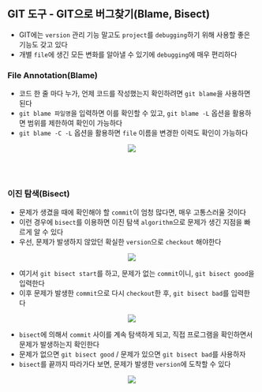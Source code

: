## GIT 도구 - GIT으로 버그찾기(Blame, Bisect)

- GIT에는 `version` 관리 기능 말고도 `project`를 `debugging`하기 위해 사용할 좋은 기능도 갖고 있다
- 개별 `file`에 생긴 모든 변화를 알아낼 수 있기에 `debugging`에 매우 편리하다

### File Annotation(Blame)
- 코드 한 줄 마다 누가, 언제 코드를 작성했는지 확인하려면 `git blame`을 사용하면 된다
- `git blame 파일명`을 입력하면 이를 확인할 수 있고, `git blame -L` 옵션을 활용하면 범위를 제한하여 확인이 가능하다
- `git blame -C -L` 옵션을 활용하면 `file` 이름을 변경한 이력도 확인이 가능하다
<p align = "center"><img src = "https://github.com/sustainable-git/GIT/blob/main/imageFiles/96-git-blame.jpg?raw=true"/></p>

<br>
 <br>

### 이진 탐색(Bisect)
- 문제가 생겼을 때에 확인해야 할 `commit`이 엄청 많다면, 매우 고통스러울 것이다
- 이런 경우에 `bisect`를 이용하면 이진 탐색 `algorithm`으로 문제가 생긴 지점을 빠르게 알 수 있다
- 우선, 문제가 발생하지 않았던 확실한 `version`으로 `checkout` 해야한다
<p align = "center"><img src = "https://github.com/sustainable-git/GIT/blob/main/imageFiles/97-git-bisect-checkout.jpg?raw=true"/></p>

- 여기서 `git bisect start`를 하고, 문제가 없는 `commit`이니, `git bisect good`을 입력한다
- 이후 문제가 발생한 `commit`으로 다시 `checkout`한 후, `git bisect bad`를 입력한다
<p align = "center"><img src = "https://github.com/sustainable-git/GIT/blob/main/imageFiles/98-git-bisect-start.jpg?raw=true"/></p>

- `bisect`에 의해서 `commit` 사이를 계속 탐색하게 되고, 직접 프로그램을 확인하면서 문제가 발생하는지 확인한다
- 문제가 없으면 `git bisect good` / 문제가 있으면 `git bisect bad`를 사용하자
- `bisect`를 끝까지 따라가다 보면, 문제가 발생한 `version`에 도착할 수 있다
<p align = "center"><img src = "https://github.com/sustainable-git/GIT/blob/main/imageFiles/99-git-bisect-end.jpg?raw=true"/></p>
